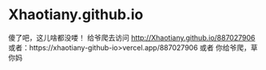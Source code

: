 # Xhaotiany.github.io
傻了吧，这儿啥都没喽！
给爷爬去访问 http://Xhaotiany.github.io/887027906
或者：https://xhaotiany-github-io>vercel.app/887027906
或者 你给爷爬，草你妈
